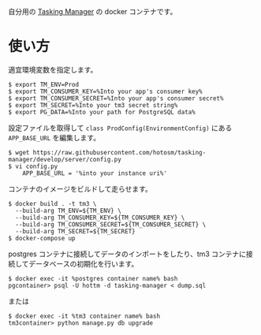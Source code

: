 自分用の [Tasking Manager](https://github.com/hotosm/tasking-manager) の docker コンテナです。

# 使い方

適宜環境変数を指定します。

```
$ export TM_ENV=Prod
$ export TM_CONSUMER_KEY=%Into your app's consumer key%
$ export TM_CONSUMER_SECRET=%Into your app's consumer secret%
$ export TM_SECRET=%Into your tm3 secret string%
$ export PG_DATA=%Into your path for PostgreSQL data%
```

設定ファイルを取得して `class ProdConfig(EnvironmentConfig)` にある `APP_BASE_URL` を編集します。

```
$ wget https://raw.githubusercontent.com/hotosm/tasking-manager/develop/server/config.py
$ vi config.py
    APP_BASE_URL = '%into your instance uri%'
```

コンテナのイメージをビルドして走らせます。

```
$ docker build . -t tm3 \
  --build-arg TM_ENV=${TM_ENV} \
  --build-arg TM_CONSUMER_KEY=${TM_CONSUMER_KEY} \
  --build-arg TM_CONSUMER_SECRET=${TM_CONSUMER_SECRET} \
  --build-arg TM_SECRET=${TM_SECRET}
$ docker-compose up
```

postgres コンテナに接続してデータのインポートをしたり、tm3 コンテナに接続してデータベースの初期化を行います。

```
$ docker exec -it %postgres container name% bash
pgcontainer> psql -U hottm -d tasking-manager < dump.sql
```

または

```
$ docker exec -it %tm3 container name% bash
tm3container> python manage.py db upgrade
```
